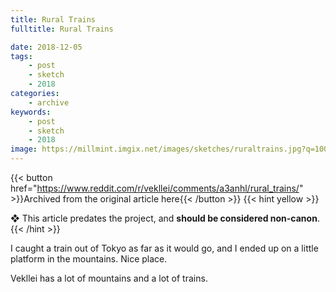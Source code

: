 ```yaml
---
title: Rural Trains
fulltitle: Rural Trains

date: 2018-12-05
tags:
    - post
    - sketch
    - 2018
categories:
    - archive
keywords:
    - post
    - sketch
    - 2018
image: https://millmint.imgix.net/images/sketches/ruraltrains.jpg?q=100&auto=format
---
```

{{< button href="https://www.reddit.com/r/vekllei/comments/a3anhl/rural_trains/" >}}Archived from the original article here{{< /button >}}
{{< hint yellow >}}

❖ This article predates the project, and **should be considered non-canon**.
{{< /hint >}}

I caught a train out of Tokyo as far as it would go, and I ended up on a little platform in the mountains. Nice place.

Vekllei has a lot of mountains and a lot of trains.
